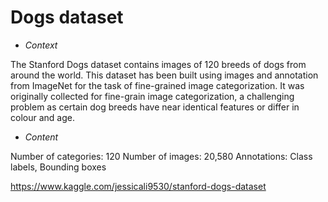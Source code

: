 # Dogs dataset

* *Context*

The Stanford Dogs dataset contains images of 120 breeds of dogs from around the world. This dataset has been built using images and annotation from ImageNet for the task of fine-grained image categorization. It was originally collected for fine-grain image categorization, a challenging problem as certain dog breeds have near identical features or differ in colour and age.

* *Content*

Number of categories: 120
Number of images: 20,580
Annotations: Class labels, Bounding boxes

https://www.kaggle.com/jessicali9530/stanford-dogs-dataset
